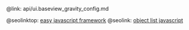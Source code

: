 @link: api/ui.baseview_gravity_config.md

@seolinktop: [easy javascript framework](https://webix.com)
@seolink: [object list javascript](https://webix.com/widget/list/)